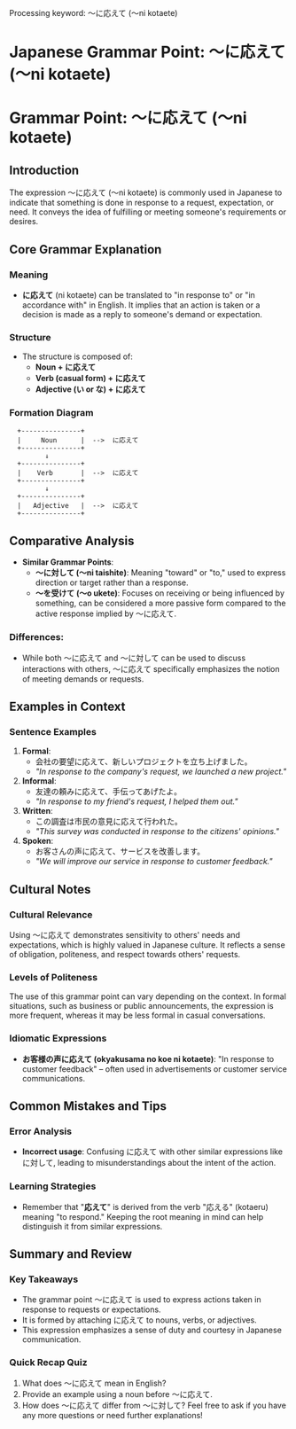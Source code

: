 Processing keyword: ～に応えて (〜ni kotaete)
# Japanese Grammar Point: ～に応えて (〜ni kotaete)
# Grammar Point: ～に応えて (〜ni kotaete)
## Introduction
The expression ～に応えて (〜ni kotaete) is commonly used in Japanese to indicate that something is done in response to a request, expectation, or need. It conveys the idea of fulfilling or meeting someone's requirements or desires. 
## Core Grammar Explanation
### Meaning
- **に応えて** (ni kotaete) can be translated to "in response to" or "in accordance with" in English. It implies that an action is taken or a decision is made as a reply to someone's demand or expectation.
### Structure
- The structure is composed of:
  - **Noun + に応えて**
  - **Verb (casual form) + に応えて** 
  - **Adjective (い or な) + に応えて**
### Formation Diagram
```plaintext
  +---------------+
  |     Noun      |  -->  に応えて
  +---------------+
         ↓
  +---------------+
  |    Verb       |  -->  に応えて
  +---------------+
         ↓
  +---------------+
  |   Adjective   |  -->  に応えて
  +---------------+
```
## Comparative Analysis
- **Similar Grammar Points**:
  - **～に対して (〜ni taishite)**: Meaning "toward" or "to," used to express direction or target rather than a response.
  - **～を受けて (〜o ukete)**: Focuses on receiving or being influenced by something, can be considered a more passive form compared to the active response implied by ～に応えて.
### Differences:
- While both ～に応えて and ～に対して can be used to discuss interactions with others, ～に応えて specifically emphasizes the notion of meeting demands or requests.
## Examples in Context
### Sentence Examples
1. **Formal**: 
   - 会社の要望に応えて、新しいプロジェクトを立ち上げました。
   - *"In response to the company's request, we launched a new project."*
2. **Informal**: 
   - 友達の頼みに応えて、手伝ってあげたよ。
   - *"In response to my friend's request, I helped them out."*
3. **Written**: 
   - この調査は市民の意見に応えて行われた。
   - *"This survey was conducted in response to the citizens' opinions."*
4. **Spoken**: 
   - お客さんの声に応えて、サービスを改善します。
   - *"We will improve our service in response to customer feedback."*
## Cultural Notes
### Cultural Relevance
Using ～に応えて demonstrates sensitivity to others' needs and expectations, which is highly valued in Japanese culture. It reflects a sense of obligation, politeness, and respect towards others' requests.
### Levels of Politeness
The use of this grammar point can vary depending on the context. In formal situations, such as business or public announcements, the expression is more frequent, whereas it may be less formal in casual conversations.
### Idiomatic Expressions
- **お客様の声に応えて (okyakusama no koe ni kotaete)**: "In response to customer feedback" – often used in advertisements or customer service communications.
## Common Mistakes and Tips
### Error Analysis
- **Incorrect usage**: Confusing に応えて with other similar expressions like に対して, leading to misunderstandings about the intent of the action.
  
### Learning Strategies
- Remember that "**応えて**" is derived from the verb "応える" (kotaeru) meaning "to respond." Keeping the root meaning in mind can help distinguish it from similar expressions.
## Summary and Review
### Key Takeaways
- The grammar point ～に応えて is used to express actions taken in response to requests or expectations.
- It is formed by attaching に応えて to nouns, verbs, or adjectives.
- This expression emphasizes a sense of duty and courtesy in Japanese communication.
### Quick Recap Quiz
1. What does ～に応えて mean in English?
2. Provide an example using a noun before ～に応えて.
3. How does ～に応えて differ from ～に対して? 
Feel free to ask if you have any more questions or need further explanations!
